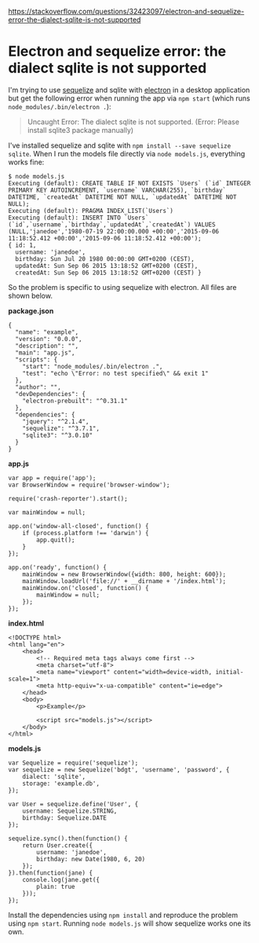 <a href="https://stackoverflow.com/questions/32423097/electron-and-sequelize-error-the-dialect-sqlite-is-not-supported">https://stackoverflow.com/questions/32423097/electron-and-sequelize-error-the-dialect-sqlite-is-not-supported</a><div id="articleHeader"><h1>Electron and sequelize error: the dialect sqlite is not supported</h1></div>

<p>I'm trying to use <a href="http://sequelizejs.com" target="_blank">sequelize</a> and sqlite with <a href="http://electron.atom.io/" target="_blank">electron</a> in a desktop application but get the following error when running the app via <code>npm start</code> (which runs <code>node_modules/.bin/electron .</code>):</p>

<blockquote>
  <p>Uncaught Error: The dialect sqlite is not supported. (Error: Please install sqlite3 package manually)</p>
</blockquote>

<p>I've installed sequelize and sqlite with <code>npm install --save sequelize sqlite</code>. When I run the models file directly via <code>node models.js</code>, everything works fine:</p>

<pre><code>$ node models.js
Executing (default): CREATE TABLE IF NOT EXISTS `Users` (`id` INTEGER PRIMARY KEY AUTOINCREMENT, `username` VARCHAR(255), `birthday` DATETIME, `createdAt` DATETIME NOT NULL, `updatedAt` DATETIME NOT NULL);
Executing (default): PRAGMA INDEX_LIST(`Users`)
Executing (default): INSERT INTO `Users` (`id`,`username`,`birthday`,`updatedAt`,`createdAt`) VALUES (NULL,'janedoe','1980-07-19 22:00:00.000 +00:00','2015-09-06 11:18:52.412 +00:00','2015-09-06 11:18:52.412 +00:00');
{ id: 1,
  username: 'janedoe',
  birthday: Sun Jul 20 1980 00:00:00 GMT+0200 (CEST),
  updatedAt: Sun Sep 06 2015 13:18:52 GMT+0200 (CEST),
  createdAt: Sun Sep 06 2015 13:18:52 GMT+0200 (CEST) }</code></pre>

<p>So the problem is specific to using sequelize with electron. All files are shown below.</p>

<p><strong>package.json</strong></p>

<pre><code>{
  "name": "example",
  "version": "0.0.0",
  "description": "",
  "main": "app.js",
  "scripts": {
    "start": "node_modules/.bin/electron .",
    "test": "echo \"Error: no test specified\" && exit 1"
  },
  "author": "",
  "devDependencies": {
    "electron-prebuilt": "^0.31.1"
  },
  "dependencies": {
    "jquery": "^2.1.4",
    "sequelize": "^3.7.1",
    "sqlite3": "^3.0.10"
  }
}</code></pre>

<p><strong>app.js</strong></p>

<pre><code>var app = require('app');
var BrowserWindow = require('browser-window');

require('crash-reporter').start();

var mainWindow = null;

app.on('window-all-closed', function() {
    if (process.platform !== 'darwin') {
        app.quit();
    }
});

app.on('ready', function() {
    mainWindow = new BrowserWindow({width: 800, height: 600});
    mainWindow.loadUrl('file://' + __dirname + '/index.html');
    mainWindow.on('closed', function() {
        mainWindow = null;
    });
});</code></pre>

<p><strong>index.html</strong></p>

<pre><code>&lt;!DOCTYPE html&gt;
&lt;html lang="en"&gt;
    &lt;head&gt;
        &lt;!-- Required meta tags always come first --&gt;
        &lt;meta charset="utf-8"&gt;
        &lt;meta name="viewport" content="width=device-width, initial-scale=1"&gt;
        &lt;meta http-equiv="x-ua-compatible" content="ie=edge"&gt;
    &lt;/head&gt;
    &lt;body&gt;
        &lt;p&gt;Example&lt;/p&gt;

        &lt;script src="models.js"&gt;&lt;/script&gt;
    &lt;/body&gt;
&lt;/html&gt;</code></pre>

<p><strong>models.js</strong></p>

<pre><code>var Sequelize = require('sequelize');
var sequelize = new Sequelize('bdgt', 'username', 'password', {
    dialect: 'sqlite',
    storage: 'example.db',
});

var User = sequelize.define('User', {
    username: Sequelize.STRING,
    birthday: Sequelize.DATE
});

sequelize.sync().then(function() {
    return User.create({
        username: 'janedoe',
        birthday: new Date(1980, 6, 20)
    });
}).then(function(jane) {
    console.log(jane.get({
        plain: true
    }));
});</code></pre>

<p>Install the dependencies using <code>npm install</code> and reproduce the problem using <code>npm start</code>. Running <code>node models.js</code> will show sequelize works one its own.</p>
    